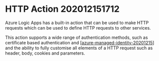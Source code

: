 # HTTP Action 202012151712

Azure Logic Apps has a built-in action that can be used to make HTTP requests which can be used to define HTTP requests to other services. 

This action supports a wide range of authentication methods, such as certificate based authentication and [[azure-managed-identity-20201215]] and the ability to fully customise all elements of a HTTP request such as header, body, cookies and parameters.

[//begin]: # "Autogenerated link references for markdown compatibility"
[azure-managed-identity-20201215]: azure-managed-identity-20201215 "Azure Managed Identity 20201215"
[//end]: # "Autogenerated link references"